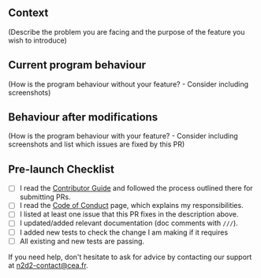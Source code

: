## Context

(Describe the problem you are facing and the purpose of the feature you wish to introduce)

## Current program behaviour

(How is the program behaviour without your feature? - Consider including screenshots)

## Behaviour after modifications

(How is the program behaviour with your feature? - Consider including screenshots and list which issues are fixed by this PR)

## Pre-launch Checklist

- [ ] I read the [Contributor Guide] and followed the process outlined there for submitting PRs.
- [ ] I read the [Code of Conduct] page, which explains my responsibilities.
- [ ] I listed at least one issue that this PR fixes in the description above.
- [ ] I updated/added relevant documentation (doc comments with `///`).
- [ ] I added new tests to check the change I am making if it requires
- [ ] All existing and new tests are passing.

If you need help, don't hesitate to ask for advice by contacting our support at n2d2-contact@cea.fr.

<!-- Links -->
[Contributor Guide]: https://github.com/CEA-LIST/N2D2/blob/master/CONTRIBUTING.md
[Code of Conduct]: https://github.com/CEA-LIST/N2D2/blob/master/CODE_OF_CONDUCT.md
